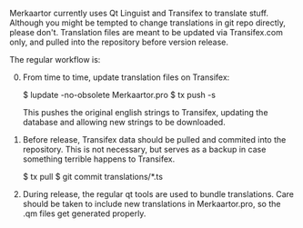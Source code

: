 Merkaartor currently uses Qt Linguist and Transifex to translate stuff. Although
you might be tempted to change translations in git repo directly, please don't.
Translation files are meant to be updated via Transifex.com only, and pulled
into the repository before version release.

The regular workflow is:

0) From time to time, update translation files on Transifex:
    
    $ lupdate -no-obsolete Merkaartor.pro
    $ tx push -s

   This pushes the original english strings to Transifex, updating the database and
   allowing new strings to be downloaded.

1) Before release, Transifex data should be pulled and commited into the
repository. This is not necessary, but serves as a backup in case something
terrible happens to Transifex.

    $ tx pull
    $ git commit translations/*.ts

2) During release, the regular qt tools are used to bundle translations. Care
should be taken to include new translations in Merkaartor.pro, so the .qm files
get generated properly.
